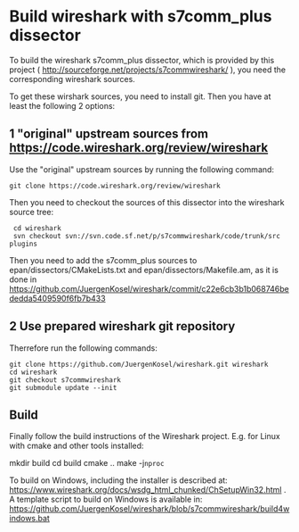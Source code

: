 # Build wireshark with s7comm_plus dissector

To build the wireshark s7comm_plus dissector, which is provided by this project
( http://sourceforge.net/projects/s7commwireshark/ ), you need the corresponding wireshark sources.

To get these wirshark sources, you need to install git.
Then you have at least the following 2 options:

## 1 "original" upstream sources from https://code.wireshark.org/review/wireshark
Use the "original" upstream sources by running the following command:

    git clone https://code.wireshark.org/review/wireshark

Then you need to checkout the sources of this dissector into the wireshark source tree:

     cd wireshark
     svn checkout svn://svn.code.sf.net/p/s7commwireshark/code/trunk/src plugins

Then you need to add the s7comm_plus sources to epan/dissectors/CMakeLists.txt and epan/dissectors/Makefile.am, as it is done in https://github.com/JuergenKosel/wireshark/commit/c22e6cb3b1b068746bededda5409590f6fb7b433

## 2 Use prepared wireshark git repository

Therrefore run the following commands:

    git clone https://github.com/JuergenKosel/wireshark.git wireshark
    cd wireshark
    git checkout s7commwireshark
    git submodule update --init

## Build

Finally follow the build instructions of the Wireshark project.
E.g. for Linux with cmake and other tools installed:

   mkdir build
   cd build
   cmake ..
   make -j`nproc`

To build on Windows, including the installer is described at:
https://www.wireshark.org/docs/wsdg_html_chunked/ChSetupWin32.html .
A template script to build on Windows is available in:
https://github.com/JuergenKosel/wireshark/blob/s7commwireshark/build4windows.bat
